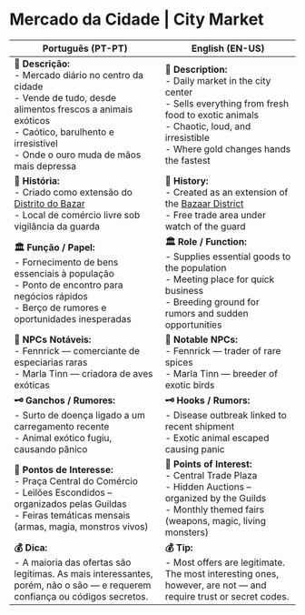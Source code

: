 # Mercado da Cidade | City Market

| **Português (PT-PT)**                                                                                                                                                                                            | **English (EN-US)**                                                                                                                                                                                 |
| ---------------------------------------------------------------------------------------------------------------------------------------------------------------------------------------------------------------- | --------------------------------------------------------------------------------------------------------------------------------------------------------------------------------------------------- |
| **📝 Descrição:**<br> - Mercado diário no centro da cidade<br> - Vende de tudo, desde alimentos frescos a animais exóticos<br> - Caótico, barulhento e irresistível<br> - Onde o ouro muda de mãos mais depressa | **📝 Description:**<br> - Daily market in the city center<br> - Sells everything from fresh food to exotic animals<br> - Chaotic, loud, and irresistible<br> - Where gold changes hands the fastest |
| **📜 História:**<br> - Criado como extensão do [Distrito do Bazar](bazaar_district.md)<br> - Local de comércio livre sob vigilância da guarda                                                                    | **📜 History:**<br> - Created as an extension of the [Bazaar District](bazaar_district.md)<br> - Free trade area under watch of the guard                                                           |
| **🏛 Função / Papel:**<br> - Fornecimento de bens essenciais à população<br> - Ponto de encontro para negócios rápidos<br> - Berço de rumores e oportunidades inesperadas                                        | **🏛 Role / Function:**<br> - Supplies essential goods to the population<br> - Meeting place for quick business<br> - Breeding ground for rumors and sudden opportunities                           |
| **👤 NPCs Notáveis:**<br> - Fennrick — comerciante de especiarias raras<br> - Marla Tinn — criadora de aves exóticas                                                                                             | **👤 Notable NPCs:**<br> - Fennrick — trader of rare spices<br> - Marla Tinn — breeder of exotic birds                                                                                              |
| **🗝 Ganchos / Rumores:**<br> - Surto de doença ligado a um carregamento recente<br> - Animal exótico fugiu, causando pânico                                                                                     | **🗝 Hooks / Rumors:**<br> - Disease outbreak linked to recent shipment<br> - Exotic animal escaped causing panic                                                                                   |
| **📌 Pontos de Interesse:**<br> - Praça Central do Comércio<br> - Leilões Escondidos – organizados pelas Guildas<br> - Feiras temáticas mensais (armas, magia, monstros vivos)                                   | **📌 Points of Interest:**<br> - Central Trade Plaza<br> - Hidden Auctions – organized by the Guilds<br> - Monthly themed fairs (weapons, magic, living monsters)                                   |
| **💰 Dica:**<br> - A maioria das ofertas são legítimas. As mais interessantes, porém, não o são — e requerem confiança ou códigos secretos.                                                                      | **💰 Tip:**<br> - Most offers are legitimate. The most interesting ones, however, are not — and require trust or secret codes.                                                                      |


















